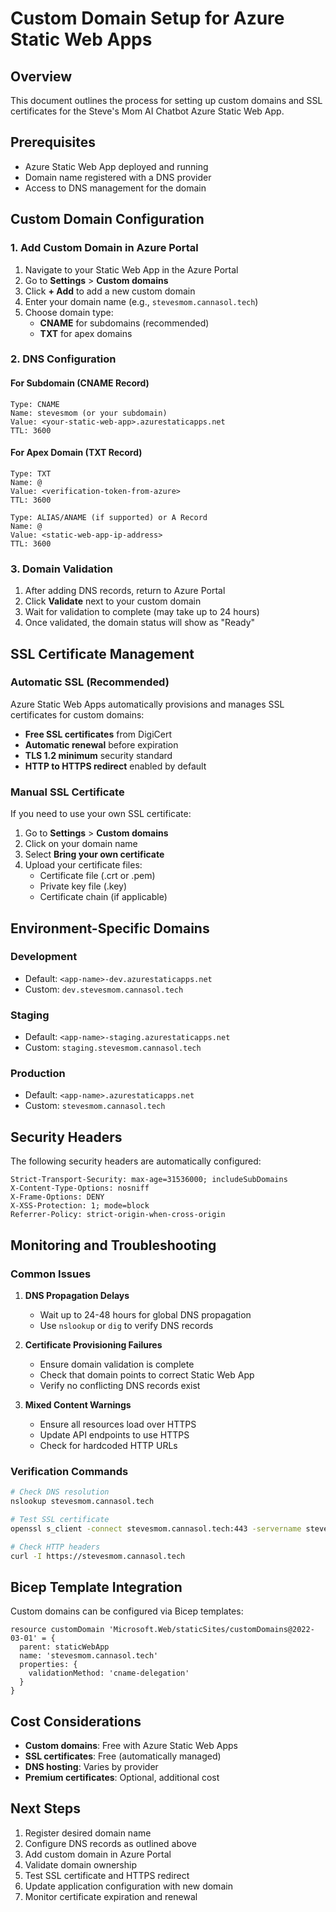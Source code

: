 # Custom Domain Setup for Azure Static Web Apps

## Overview

This document outlines the process for setting up custom domains and SSL certificates for the Steve's Mom AI Chatbot Azure Static Web App.

## Prerequisites

- Azure Static Web App deployed and running
- Domain name registered with a DNS provider
- Access to DNS management for the domain

## Custom Domain Configuration

### 1. Add Custom Domain in Azure Portal

1. Navigate to your Static Web App in the Azure Portal
2. Go to **Settings** > **Custom domains**
3. Click **+ Add** to add a new custom domain
4. Enter your domain name (e.g., `stevesmom.cannasol.tech`)
5. Choose domain type:
   - **CNAME** for subdomains (recommended)
   - **TXT** for apex domains

### 2. DNS Configuration

#### For Subdomain (CNAME Record)
```dns
Type: CNAME
Name: stevesmom (or your subdomain)
Value: <your-static-web-app>.azurestaticapps.net
TTL: 3600
```

#### For Apex Domain (TXT Record)
```dns
Type: TXT
Name: @
Value: <verification-token-from-azure>
TTL: 3600

Type: ALIAS/ANAME (if supported) or A Record
Name: @
Value: <static-web-app-ip-address>
TTL: 3600
```

### 3. Domain Validation

1. After adding DNS records, return to Azure Portal
2. Click **Validate** next to your custom domain
3. Wait for validation to complete (may take up to 24 hours)
4. Once validated, the domain status will show as "Ready"

## SSL Certificate Management

### Automatic SSL (Recommended)

Azure Static Web Apps automatically provisions and manages SSL certificates for custom domains:

- **Free SSL certificates** from DigiCert
- **Automatic renewal** before expiration
- **TLS 1.2 minimum** security standard
- **HTTP to HTTPS redirect** enabled by default

### Manual SSL Certificate

If you need to use your own SSL certificate:

1. Go to **Settings** > **Custom domains**
2. Click on your domain name
3. Select **Bring your own certificate**
4. Upload your certificate files:
   - Certificate file (.crt or .pem)
   - Private key file (.key)
   - Certificate chain (if applicable)

## Environment-Specific Domains

### Development
- Default: `<app-name>-dev.azurestaticapps.net`
- Custom: `dev.stevesmom.cannasol.tech`

### Staging
- Default: `<app-name>-staging.azurestaticapps.net`
- Custom: `staging.stevesmom.cannasol.tech`

### Production
- Default: `<app-name>.azurestaticapps.net`
- Custom: `stevesmom.cannasol.tech`

## Security Headers

The following security headers are automatically configured:

```http
Strict-Transport-Security: max-age=31536000; includeSubDomains
X-Content-Type-Options: nosniff
X-Frame-Options: DENY
X-XSS-Protection: 1; mode=block
Referrer-Policy: strict-origin-when-cross-origin
```

## Monitoring and Troubleshooting

### Common Issues

1. **DNS Propagation Delays**
   - Wait up to 24-48 hours for global DNS propagation
   - Use `nslookup` or `dig` to verify DNS records

2. **Certificate Provisioning Failures**
   - Ensure domain validation is complete
   - Check that domain points to correct Static Web App
   - Verify no conflicting DNS records exist

3. **Mixed Content Warnings**
   - Ensure all resources load over HTTPS
   - Update API endpoints to use HTTPS
   - Check for hardcoded HTTP URLs

### Verification Commands

```bash
# Check DNS resolution
nslookup stevesmom.cannasol.tech

# Test SSL certificate
openssl s_client -connect stevesmom.cannasol.tech:443 -servername stevesmom.cannasol.tech

# Check HTTP headers
curl -I https://stevesmom.cannasol.tech
```

## Bicep Template Integration

Custom domains can be configured via Bicep templates:

```bicep
resource customDomain 'Microsoft.Web/staticSites/customDomains@2022-03-01' = {
  parent: staticWebApp
  name: 'stevesmom.cannasol.tech'
  properties: {
    validationMethod: 'cname-delegation'
  }
}
```

## Cost Considerations

- **Custom domains**: Free with Azure Static Web Apps
- **SSL certificates**: Free (automatically managed)
- **DNS hosting**: Varies by provider
- **Premium certificates**: Optional, additional cost

## Next Steps

1. Register desired domain name
2. Configure DNS records as outlined above
3. Add custom domain in Azure Portal
4. Validate domain ownership
5. Test SSL certificate and HTTPS redirect
6. Update application configuration with new domain
7. Monitor certificate expiration and renewal
